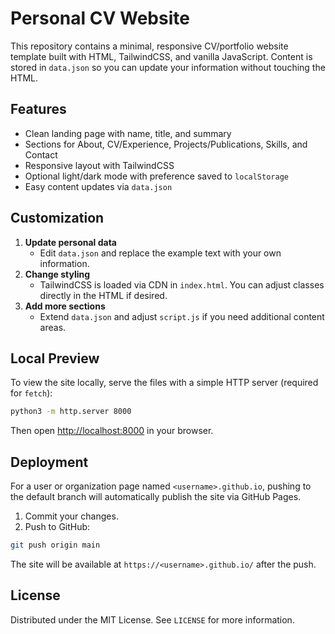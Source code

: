 # Personal CV Website

This repository contains a minimal, responsive CV/portfolio website template built with HTML, TailwindCSS, and vanilla JavaScript. Content is stored in `data.json` so you can update your information without touching the HTML.

## Features

- Clean landing page with name, title, and summary
- Sections for About, CV/Experience, Projects/Publications, Skills, and Contact
- Responsive layout with TailwindCSS
- Optional light/dark mode with preference saved to `localStorage`
- Easy content updates via `data.json`

## Customization

1. **Update personal data**
   - Edit `data.json` and replace the example text with your own information.
2. **Change styling**
   - TailwindCSS is loaded via CDN in `index.html`. You can adjust classes directly in the HTML if desired.
3. **Add more sections**
   - Extend `data.json` and adjust `script.js` if you need additional content areas.

## Local Preview

To view the site locally, serve the files with a simple HTTP server (required for `fetch`):

```bash
python3 -m http.server 8000
```

Then open [http://localhost:8000](http://localhost:8000) in your browser.

## Deployment

For a user or organization page named `<username>.github.io`, pushing to the default branch will automatically publish the site via GitHub Pages.

1. Commit your changes.
2. Push to GitHub:

```bash
git push origin main
```

The site will be available at `https://<username>.github.io/` after the push.

## License

Distributed under the MIT License. See `LICENSE` for more information.
